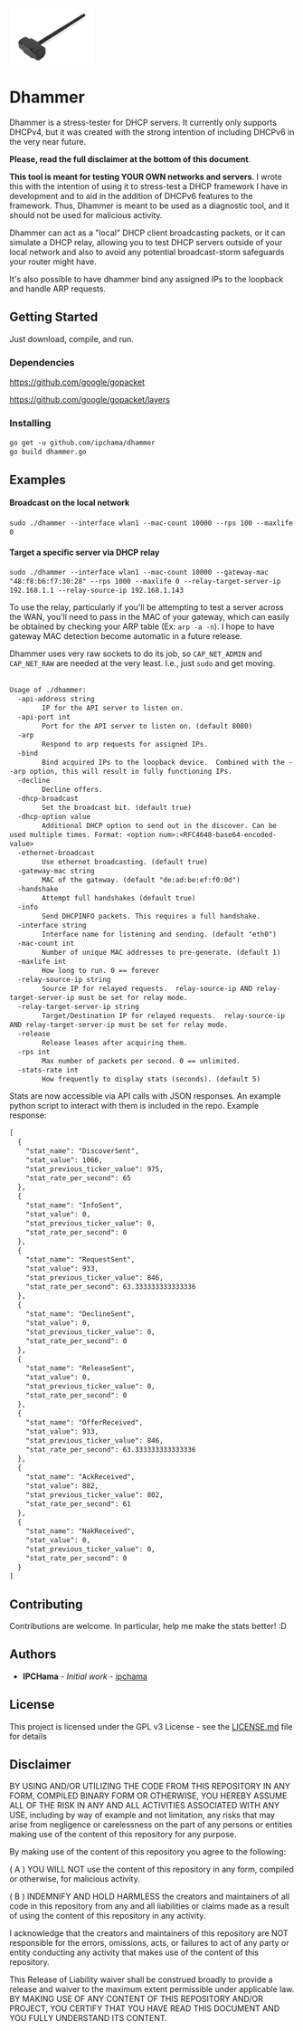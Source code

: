 ![alt text](sledge.jpg "Dhammer")

# Dhammer

Dhammer is a stress-tester for DHCP servers.  It currently only supports DHCPv4, but it was created with the strong intention of including DHCPv6 in the very near future.

**Please, read the full disclaimer at the bottom of this document**.

**This tool is meant for testing YOUR OWN networks and servers**.  I wrote this with the intention of using it to stress-test a DHCP framework I have in development and to aid in the addition of DHCPv6 features to the framework.  Thus, Dhammer is meant to be used as a diagnostic tool, and it should not be used for malicious activity.

Dhammer can act as a "local" DHCP client broadcasting packets, or it can simulate a DHCP relay, allowing you to test DHCP servers outside of your local network and also to avoid any potential broadcast-storm safeguards your router might have.

It's also possible to have dhammer bind any assigned IPs to the loopback and handle ARP requests.

## Getting Started

Just download, compile, and run.

### Dependencies

https://github.com/google/gopacket

https://github.com/google/gopacket/layers

### Installing

```
go get -u github.com/ipchama/dhammer
go build dhammer.go
```
## Examples
#### Broadcast on the local network 
```
sudo ./dhammer --interface wlan1 --mac-count 10000 --rps 100 --maxlife 0
```
#### Target a specific server via DHCP relay
```
sudo ./dhammer --interface wlan1 --mac-count 10000 --gateway-mac "48:f8:b6:f7:30:28" --rps 1000 --maxlife 0 --relay-target-server-ip 192.168.1.1 --relay-source-ip 192.168.1.143
```
To use the relay, particularly if you'll be attempting to test a server across the WAN, you'll need to pass in the MAC of your gateway, which can easily be obtained by checking your ARP table (Ex: `arp -a -n`).  I hope to have gateway MAC detection become automatic in a future release.

Dhammer uses very raw sockets to do its job, so `CAP_NET_ADMIN` and `CAP_NET_RAW` are needed at the very least.  I.e., just `sudo` and get moving.

```

Usage of ./dhammer:
  -api-address string
    	IP for the API server to listen on.
  -api-port int
    	Port for the API server to listen on. (default 8080)
  -arp
    	Respond to arp requests for assigned IPs.
  -bind
    	Bind acquired IPs to the loopback device.  Combined with the --arp option, this will result in fully functioning IPs.
  -decline
    	Decline offers.
  -dhcp-broadcast
    	Set the broadcast bit. (default true)
  -dhcp-option value
    	Additional DHCP option to send out in the discover. Can be used multiple times. Format: <option num>:<RFC4648-base64-encoded-value>
  -ethernet-broadcast
    	Use ethernet broadcasting. (default true)
  -gateway-mac string
    	MAC of the gateway. (default "de:ad:be:ef:f0:0d")
  -handshake
    	Attempt full handshakes (default true)
  -info
    	Send DHCPINFO packets. This requires a full handshake.
  -interface string
    	Interface name for listening and sending. (default "eth0")
  -mac-count int
    	Number of unique MAC addresses to pre-generate. (default 1)
  -maxlife int
    	How long to run. 0 == forever
  -relay-source-ip string
    	Source IP for relayed requests.  relay-source-ip AND relay-target-server-ip must be set for relay mode.
  -relay-target-server-ip string
    	Target/Destination IP for relayed requests.  relay-source-ip AND relay-target-server-ip must be set for relay mode.
  -release
    	Release leases after acquiring them.
  -rps int
    	Max number of packets per second. 0 == unlimited.
  -stats-rate int
    	How frequently to display stats (seconds). (default 5)
```
Stats are now accessible via API calls with JSON responses.  An example python script to interact with them is included in the repo.
Example response:
```
[
  {
    "stat_name": "DiscoverSent",
    "stat_value": 1066,
    "stat_previous_ticker_value": 975,
    "stat_rate_per_second": 65
  },
  {
    "stat_name": "InfoSent",
    "stat_value": 0,
    "stat_previous_ticker_value": 0,
    "stat_rate_per_second": 0
  },
  {
    "stat_name": "RequestSent",
    "stat_value": 933,
    "stat_previous_ticker_value": 846,
    "stat_rate_per_second": 63.333333333333336
  },
  {
    "stat_name": "DeclineSent",
    "stat_value": 0,
    "stat_previous_ticker_value": 0,
    "stat_rate_per_second": 0
  },
  {
    "stat_name": "ReleaseSent",
    "stat_value": 0,
    "stat_previous_ticker_value": 0,
    "stat_rate_per_second": 0
  },
  {
    "stat_name": "OfferReceived",
    "stat_value": 933,
    "stat_previous_ticker_value": 846,
    "stat_rate_per_second": 63.333333333333336
  },
  {
    "stat_name": "AckReceived",
    "stat_value": 882,
    "stat_previous_ticker_value": 802,
    "stat_rate_per_second": 61
  },
  {
    "stat_name": "NakReceived",
    "stat_value": 0,
    "stat_previous_ticker_value": 0,
    "stat_rate_per_second": 0
  }
]
```
## Contributing

Contributions are welcome.  In particular, help me make the stats better! :D

## Authors

* **IPCHama** - *Initial work* - [ipchama](https://github.com/ipchama)

## License

This project is licensed under the GPL v3 License - see the [LICENSE.md](LICENSE.md) file for details

## Disclaimer

BY USING AND/OR UTILIZING THE CODE FROM THIS REPOSITORY IN ANY FORM, COMPILED BINARY FORM OR OTHERWISE, YOU HEREBY ASSUME ALL OF THE RISK IN ANY AND ALL ACTIVITIES ASSOCIATED WITH ANY USE, including by way of example and not limitation, any risks that may arise from negligence or carelessness on the part of any persons or entities making use of the content of this repository for any purpose. 

By making use of the content of this repository you agree to the following:

( A ) YOU WILL NOT use the content of this repository in any form, compiled or otherwise, for malicious activity.

( B ) INDEMNIFY AND HOLD HARMLESS the creators and maintainers of all code in this repository from any and all liabilities or claims made as a result of using the content of this repository in any activity. 

I acknowledge that the creators and maintainers of this repository are NOT responsible for the errors, omissions, acts, or failures to act of any party or entity conducting any activity that makes use of the content of this repository. 

This Release of Liability waiver shall be construed broadly to provide a release and waiver to the maximum extent permissible under applicable law. 
BY MAKING USE OF ANY CONTENT OF THIS REPOSITORY AND/OR PROJECT, YOU CERTIFY THAT YOU HAVE READ THIS DOCUMENT AND YOU FULLY UNDERSTAND ITS CONTENT.


